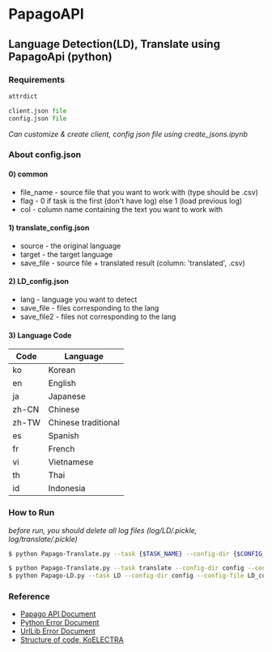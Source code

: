 # PapagoAPI
## Language Detection(LD), Translate using PapagoApi (python)

### Requirements 
```python 
attrdict
```
```python
client.json file
config.json file
```

*Can customize & create client, config json file using create_jsons.ipynb*


### About config.json 
#### 0) common 
- file_name - source file that you want to work with (type should be .csv)
- flag - 0 if task is the first (don't have log) else 1 (load previous log)
- col - column name containing the text you want to work with

#### 1) translate_config.json
- source - the original language
- target - the target language
- save_file - source file + translated result (column: 'translated', .csv)

#### 2) LD_config.json
- lang - language you want to detect
- save_file - files corresponding to the lang
- save_file2 - files not corresponding to the lang

#### 3) Language Code

Code | Language 
--|--
ko | Korean
en | English
ja | Japanese
zh-CN | Chinese
zh-TW | Chinese traditional
es | Spanish
fr | French
vi | Vietnamese
th | Thai
id | Indonesia

### How to Run 
*before run, you should delete all log files (log/LD/.pickle, log/translate/.pickle)*

```bash
$ python Papago-Translate.py --task {$TASK_NAME} --config-dir {$CONFIG_DIR} --config-file {$CONFIG_FILE}   
```

```bash
$ python Papago-Translate.py --task translate --config-dir config --config-file translate_config.json
$ python Papago-LD.py --task LD --config-dir config --config-file LD_config.json
```

   
### Reference  
- [Papago API Document](https://developers.naver.com/docs/papago/README.md) 
- [Python Error Document](https://docs.python.org/3/tutorial/errors.html)
- [UrlLib Error Document](https://github.com/python/cpython/blob/3.11/Lib/urllib/error.py)
- [Structure of code, KoELECTRA](https://github.com/monologg/KoELECTRA)
